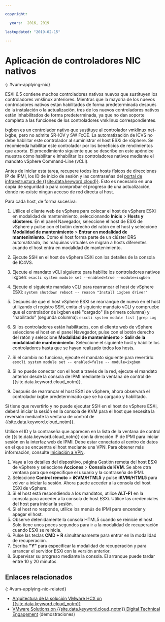 ```yaml
---

copyright:

  years:  2016, 2019

lastupdated: "2019-02-15"

---
```


# Aplicación de controladores NIC nativos
{: #vum-applying-nic}

ESXi 6.5 contiene muchos controladores nativos nuevos que sustituyen los controladores vmklinux anteriores. Mientras que la mayoría de los nuevos controladores nativos están habilitados de forma predeterminada después de la instalación o la actualización, tres de los nuevos controladores nativos están inhabilitados de forma predeterminada, ya que no dan soporte completo a las funciones de los controladores vmklinux correspondientes.

ixgben es un controlador nativo que sustituye al controlador vmklinux net-ixgbe, pero no admite SR-IOV y SW FcOE. La automatización de ICVS no debe habilitar este controlador al suministrar el host ESXi de vSphere. Se recomienda habilitar este controlador por los beneficios de rendimientos que aporta. El procedimiento siguiente que se describe en este apéndice muestra cómo habilitar e inhabilitar los controladores nativos mediante el mandato vSphere Command-Line (vCLI).

Antes de iniciar esta tarea, recupere todos los hosts físicos de direcciones IP de IPMI, los ID de inicio de sesión y las contraseñas del [portal de infraestructura de {{site.data.keyword.cloud}}](https://control.softlayer.com/devices). Esto es necesario en una copia de seguridad o para comprobar el progreso de una actualización, donde no existe ningún acceso de red directa al host.

Para cada host, de forma sucesiva:
1. Utilice el cliente web de vSphere para colocar el host de vSphere ESXi en modalidad de mantenimiento, seleccionando **Inicio** > **Hosts y clústeres**. En el panel Navegador, seleccione el host de ESXi de vSphere y pulse con el botón derecho del ratón en el host y seleccione **Modalidad de mantenimiento** > **Entrar en modalidad de mantenimiento**. Como el host forma parte de un clúster DRS automatizado, las máquinas virtuales se migran a hosts diferentes cuando el host entra en modalidad de mantenimiento.
2. Ejecute SSH en el host de vSphere ESXi con los detalles de la consola de IC4VS.
3. Ejecute el mandato vCLI siguiente para habilite los controladores nativos ixgben:  `esxcli system module set --enabled=true --module=ixgben`
4. Ejecute el siguiente mandato vCLI para rearrancar el host de vSphere ESXi: `system shutdown reboot -- reason "Install ixgben driver"`
5. Después de que el host vSphere ESXI se rearranque de nuevo en el host utilizando el registro SSH, emita el siguiente mandato vCLI y compruebe que el controlador de ixgben esté "cargado" (la primera columna) y "habilitado" (segunda columna): `esxcli system module list |grep ixg`
6. Si los controladores están habilitados, con el cliente web de vSphere seleccione el host en el panel Navegador, pulse con el botón derecho del ratón y seleccione **Modalidad de mantenimiento** > **Salir de la modalidad de mantenimiento**. Seleccione el siguiente host y habilite los controladores hasta que se hayan realizado todos los hosts.
7. Si el cambio no funciona, ejecute el mandato siguiente para revertirlo: `esxcli system module set -- enabled=false -- module=ixgben`

8. Si no puede conectar con el host a través de la red, ejecute el mandato anterior desde la consola de IPMI mediante la ventana de control de {{site.data.keyword.cloud_notm}}.
9. Después de rearrancar el host ESXi de vSphere, ahora observará el controlador ixgbe predeterminado que se ha cargado y habilitado.

Si tiene que revertirlo y no puede ejecutar SSH en el host de vSphere ESXi, deberá iniciar la sesión en la consola de KVM para el host que necesita la reversión mediante la ventana de control de {{site.data.keyword.cloud_notm}}.

Utilice el ID y la contraseña que aparecen en la lista de la ventana de control de {{site.data.keyword.cloud_notm}} con la dirección IP de IPMI para iniciar sesión en la interfaz web de IPMI. Debe estar conectado al centro de datos en el que se encuentra el host mediante una VPN. Para obtener más información, consulte
[Iniciación a VPN](/docs/infrastructure/iaas-vpn?topic=VPN-getting-started-with-virtual-private-networking-vpn-).

1. Vaya a los detalles del dispositivo, página Gestión remota del host ESXi de vSphere y seleccione **Acciones** > **Consola de KVM**. Se abre otra ventana para que especifique el usuario y la contraseña de IPMI.
2. Seleccione **Control remoto** > **iKVM/HTML5** y pulse **iKVM/HTML5** para volver a iniciar la sesión. Ahora puede acceder a la consola del host ESXi de vSphere.
3. Si el host está respondiendo a los mandatos, utilice **ALT-F1** en la consola para acceder a la consola de host ESXi. Utilice las credenciales del host para iniciar la sesión.
4. Si el host no responde, utilice los menús de IPMI para encender y apagar el host.
5. Observe detenidamente la consola HTML5 cuando se reinicie el host. Solo tiene unos pocos segundos para ir a la modalidad de recuperación cuando ESXi se reinicia.
6. Pulse las teclas **CMD + R** simultáneamente para entrar en la modalidad de recuperación.
7. Escriba **"Y"** para especificar la modalidad de recuperación y para arrancar el servidor ESXi con la versión anterior.
8. Supervisar su progreso mediante la consola. El arranque puede tardar entre 10 y 20 minutos.

## Enlaces relacionados
{: #vum-applying-nic-related}

* [Arquitectura de la solución VMware HCX on {{site.data.keyword.cloud_notm}}](https://www.ibm.com/cloud/garage/files/HCX_Architecture_Design.pdf)
* [VMware Solutions on {{site.data.keyword.cloud_notm}} Digital Technical Engagement](https://ibm-dte.mybluemix.net/ibm-vmware) (demostraciones)
